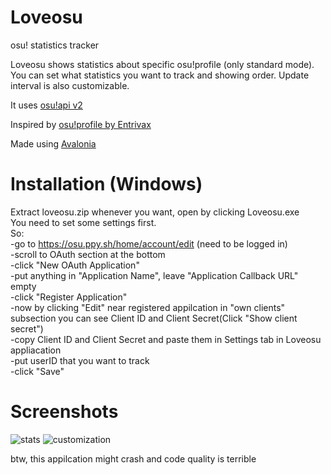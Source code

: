 # Loveosu
osu! statistics tracker

Loveosu shows statistics about specific osu!profile (only standard mode).
You can set what statistics you want to track and showing order.
Update interval is also customizable.

It uses [osu!api v2](https://osu.ppy.sh/docs/index.html)

Inspired by [osu!profile by Entrivax](https://github.com/Entrivax/osu-profile)

Made using [Avalonia](https://github.com/AvaloniaUI/Avalonia)

# Installation (Windows)

Extract loveosu.zip whenever you want, open by clicking Loveosu.exe  
You need to set some settings first.  
So:  
-go to https://osu.ppy.sh/home/account/edit (need to be logged in)  
-scroll to OAuth section at the bottom  
-click "New OAuth Application"  
-put anything in "Application Name", leave "Application Callback URL" empty  
-click "Register Application"  
-now by clicking "Edit" near registered appilcation in "own clients" subsection you can see Client ID and Client Secret(Click "Show client secret")  
-copy Client ID and Client Secret and paste them in Settings tab in Loveosu appliacation  
-put userID that you want to track  
-click "Save"  

# Screenshots
![stats](https://piro13.s-ul.eu/Odl9IGPz)
![customization](https://piro13.s-ul.eu/hROJJmeP)

btw, this appilcation might crash and code quality is terrible
